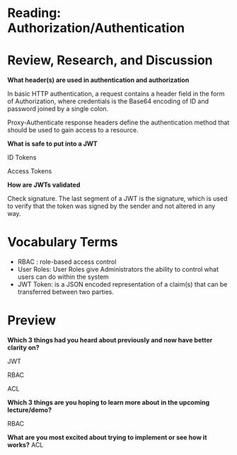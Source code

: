 # Reading: Authorization/Authentication


# Review, Research, and Discussion


**What header(s) are used in authentication and authorization**


In basic HTTP authentication, a request contains a header field in the form of Authorization, where credentials is the Base64 encoding of ID and password joined by a single colon.

Proxy-Authenticate response headers define the authentication method that should be used to gain access to a resource.

**What is safe to put into a JWT**

 ID Tokens 

 Access Tokens


**How are JWTs validated**


Check signature. The last segment of a JWT is the signature, which is used to verify that the token was signed by the sender and not altered in any way.


# Vocabulary Terms


* RBAC : role-based access control
* User Roles: 
User Roles give Administrators the ability to control what users can do within the system
* JWT Token: is a JSON encoded representation of a claim(s) that can be transferred between two parties.

# Preview

**Which 3 things had you heard about previously and now have better clarity on?**

JWT

RBAC

ACL

**Which 3 things are you hoping to learn more about in the upcoming lecture/demo?**

RBAC

**What are you most excited about trying to implement or see how it works?**
ACL
